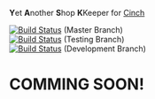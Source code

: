 **Y**et **A**nother **S**hop **K**Keeper for [Cinch][cinchrb]  

[![Build Status](https://travis-ci.org/Cinch-RPGPlugins/cinch-yask.svg?branch=master)](https://travis-ci.org/Cinch-RPGPlugins/cinch-yask) (Master Branch)  
[![Build Status](https://travis-ci.org/Cinch-RPGPlugins/cinch-yask.svg?branch=testing)](https://travis-ci.org/Cinch-RPGPlugins/cinch-yask) (Testing Branch)  
[![Build Status](https://travis-ci.org/Cinch-RPGPlugins/cinch-yask.svg?branch=development)](https://travis-ci.org/Cinch-RPGPlugins/cinch-yask) (Development Branch)  

# COMMING SOON!

[cinchrb]: https://github.com/cinchrb/cinch
